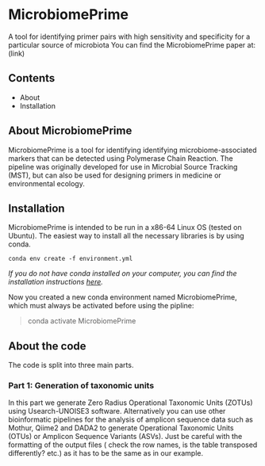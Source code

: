 # MicrobiomePrime
A tool for identifying primer pairs with high sensitivity and specificity for a particular source of microbiota
You can find the MicrobiomePrime paper at: (link)

## Contents
- About
- Installation

## About MicrobiomePrime
MicrobiomePrime is a tool for identifying identifying microbiome-associated markers that can be detected using Polymerase Chain Reaction.
The pipeline was originally developed for use in Microbial Source Tracking (MST), but can also be used for designing primers in medicine or environmental ecology.

## Installation
MicrobiomePrime is intended to be run in a x86-64 Linux OS (tested on Ubuntu). The easiest way to install all the necessary libraries is by using conda. 
```
conda env create -f environment.yml
```

*If you do not have conda installed on your computer, you can find the installation instructions [here](https://conda.io/projects/conda/en/latest/index.html).*

Now you created a new conda environment named MicrobiomePrime, which must always be activated before using the pipline:
>conda activate MicrobiomePrime

## About the code
The code is split into three main parts.

### Part 1: Generation of taxonomic units
In this part we generate Zero Radius Operational Taxonomic Units (ZOTUs) using Usearch-UNOISE3 software. Alternatively you can use other bioinformatic pipelines for the analysis of amplicon sequence data such as Mothur, Qiime2 and DADA2 to generate Operational Taxonomic Units (OTUs) or Amplicon Sequence Variants (ASVs). Just be careful with the formatting of the output files ( check the row names, is the table transposed differently? etc.) as it has to be the same as in our example.

